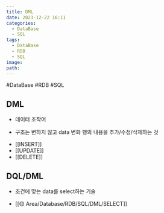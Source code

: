 ```yaml
---
title: DML
date: 2023-12-22 16:11
categories:
  - DataBase
  - SQL
tags:
  - DataBase
  - RDB
  - SQL
image: 
path:
---
```

#DataBase #RDB #SQL 

## DML
+ 데이터 조작어
- 구조는 변하지 않고 data 변화 행의 내용을 추가/수정/삭제하는 것

+ [[INSERT]]
+ [[UPDATE]]
+ [[DELETE]]

## DQL/DML

- 조건에 맞는 data를 select하는 기술

+ [[🟡 Area/Database/RDB/SQL/DML/SELECT]]